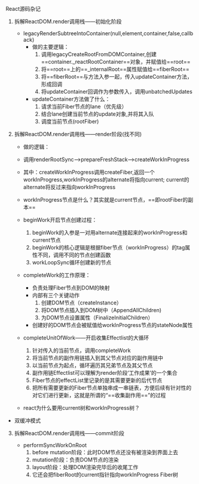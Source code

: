 React源码杂记

1. 拆解ReactDOM.render调用栈——初始化阶段

   * legacyRenderSubtreeIntoContainer(null,element,container,false,callback)
     * 做的主要逻辑：
       1. 调用legacyCreateRootFromDOMContainer,创建==container._reactRootContainer==对象，并赋值给==root==
       2. 将==root==上的==_internalRoot==属性赋值给==fiberRoot==
       3. 将==fiberRoot==与方法入参一起，传入updateContainer方法，形成回调
       4. 将updateContainer回调作为参数传入，调用unbatchedUpdates
     * updateContainer方法做了什么：
       1. 请求当前Fiber节点的lane（优先级）
       2. 结合lane创建当前节点的update对象,并将其入队
       3. 调度当前节点(rootFiber)

2. 拆解ReactDOM.render调用栈——render阶段(找不同)

   * 做的逻辑：
   * 调用renderRootSync-->prepareFreshStack-->createWorkInProgress
   * 其中：createWorkInProgress调用createFiber,返回一个workInProgress,workInProgress的alternate将指向current; current的alternate将反过来指向workInProgress

   * workInProgress节点是什么？其实就是current节点，==即rootFiber的副本==

   * beginWork开启节点创建过程：

     1. beginWork的入参是一对用alternate连接起来的workInProgress和current节点
     2. beginWork的核心逻辑是根据fiber节点（workInProgress）的tag属性不同，调用不同的节点创建函数
     3. workLoopSync循环创建新的节点

   * completeWork的工作原理：

     * 负责处理Fiber节点到DOM的映射
     * 内部有三个关键动作
       1. 创建DOM节点（createInstance）
       2. 将DOM节点插入到DOM树中（AppendAllChildren)
       3. 为DOM节点设置属性（FinalizeInitialChildren）
     * 创建好的DOM节点会被赋值给workInProgress节点的stateNode属性

   * completeUnitOfWork——开启收集Effectlist的大循环

     1. 针对传入的当前节点，调用completeWork
     2. 将当前节点的副作用链插入到其父节点对应的副作用链中
     3. 以当前节点为起点，循环遍历其兄弟节点及其父节点
     4. 副作用链Effectlist可以理解为render阶段‘工作成果’的一个集合
     5. Fiber节点的effectList里记录的是其需要更新的后代节点
     6. 把所有需要更新的Fiber节点单独串成一串链表，方便后续有针对性的对它们进行更新，这就是所谓的“==收集副作用==”的过程

   * react为什么要用current树和workInProgress树？
  * 双缓冲模式
   
3. 拆解ReactDOM.render调用栈——commit阶段

   * performSyncWorkOnRoot
     1. before mutation阶段：此时DOM节点还没有被渲染到界面上去
     2. mutation阶段：负责DOM节点的渲染
     3. layout阶段：处理DOM渲染完毕后的收尾工作
     4. 它还会把fiberRoot的current指针指向workInProgress Fiber树

